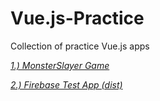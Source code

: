 # Vue.js-Practice 
Collection of practice Vue.js apps

[*1.) MonsterSlayer Game*](https://griffinmartin.github.io/Vue.js-Practice/MonsterSlayer/)

[*2.) Firebase Test App (dist)*]( https://vuefirebaseapp.herokuapp.com/)